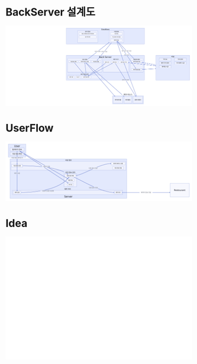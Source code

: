 # BackServer 설계도
<img src='./back.svg'/>

<br>

# UserFlow
<img src='./userflow.svg'>

# Idea
<img src='./idea.svg'>